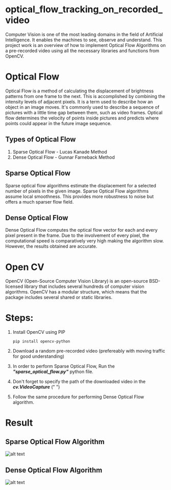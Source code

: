 # optical_flow_tracking_on_recorded_video

Computer Vision is one of the most leading domains in the field of Artificial Intelligence. It enables the machines to see, observe and understand.
This project work is an overview of how to implement Optical Flow Algorithms on a pre-recorded video using all the necessary libraries and functions from OpenCV.

# Optical Flow

Optical Flow is a method of calculating the displacement of brightness patterns from one frame to the next. This is accomplished by combining the intensity levels of adjacent pixels.
It is a term used to describe how an object in an image moves. It's commonly used to describe a sequence of pictures with a little time gap between them, such as video frames. 
Optical flow determines the velocity of points inside pictures and predicts where points could appear in the future image sequence.

## Types of Optical Flow

  1. Sparse Optical Flow - Lucas Kanade Method
  2. Dense Optical Flow - Gunnar Farneback Method

## Sparse Optical Flow

Sparse optical flow algorithms estimate the displacement for a selected number of pixels in the given image. Sparse Optical Flow algorithms assume local smoothness. 
This provides more robustness to noise but offers a much sparser flow field.

## Dense Optical Flow

Dense Optical Flow computes the optical flow vector for each and every pixel present in the frame. 
Due to the involvement of every pixel, the computational speed is comparatively very high making the algorithm slow. However, the results obtained are accurate.

# Open CV

OpenCV (Open-Source Computer Vision Library) is an open-source BSD-licensed library that includes several hundreds of computer vision algorithms. 
OpenCV has a modular structure, which means that the package includes several shared or static libraries.

# Steps:
  1. Install OpenCV using PIP
 
         pip install opencv-python
         
  2. Download a random pre-recorded video (prefereably with moving traffic for good understanding)
  3. In order to perform Sparse Optical Flow, Run the __*"sparse_optical_flow.py"*__ python file.
  4. Don't forget to specify the path of the downloaded video in the __*cv.VideoCapture*__ (" <specify path here> ")
  5. Follow the same procedure for performing Dense Optical Flow algorithm.
  
  
  
# Result
  
## Sparse Optical Flow Algorithm
  
![alt text](https://github.com/vishal-kasyap/optical_flow_tracking_on_recorded_video/blob/main/optical_flow_tracking_on_recorded_video/sparse_optical_flow.png "Sparse Optical Flow")
  
## Dense Optical Flow Algorithm
  
![alt text](https://github.com/vishal-kasyap/optical_flow_tracking_on_recorded_video/blob/main/optical_flow_tracking_on_recorded_video/dense_optical_flow.png "Sparse Optical Flow")
